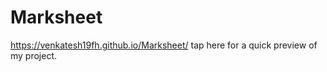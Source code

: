 # Marksheet


https://venkatesh19fh.github.io/Marksheet/  tap here for a quick preview of my project.
